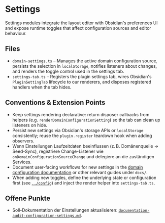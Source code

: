 # Settings

Settings modules integrate the layout editor with Obsidian's preferences UI and expose runtime toggles that affect configuration sources and editor behaviour.

## Files

- `domain-settings.ts` – Manages the active domain configuration source, persists the selection in `localStorage`, notifies listeners about changes, and renders the toggle control used in the settings tab.
- `settings-tab.ts` – Registers the plugin settings tab, wires Obsidian's `PluginSettingTab` lifecycle to our renderers, and disposes registered handlers when the tab hides.

## Conventions & Extension Points

- Keep settings rendering declarative: return disposer callbacks from helpers (e.g. `renderDomainConfigurationSetting`) so the tab can clean up listeners on hide.
- Persist new settings via Obsidian's storage APIs or `localStorage` consistently; reuse the `plugin.register` teardown hook when adding observers.
- Wenn Einstellungen Laufzeitdaten beeinflussen (z. B. Domänenquelle → Seed-Sync), registriere Change-Listener wie `onDomainConfigurationSourceChange` und delegiere an die zuständigen Services.
- Document user-facing workflows for new settings in the [domain configuration documentation](../../docs/domain-configuration.md) or other relevant guides under `docs/`.
- When adding new toggles, define the underlying state or configuration first (see [`../config`](../config/README.md)) and inject the render helper into `settings-tab.ts`.

## Offene Punkte

- Soll-Dokumentation der Einstellungen aktualisieren: [`documentation-audit-configuration-settings.md`](../../todo/documentation-audit-configuration-settings.md).
